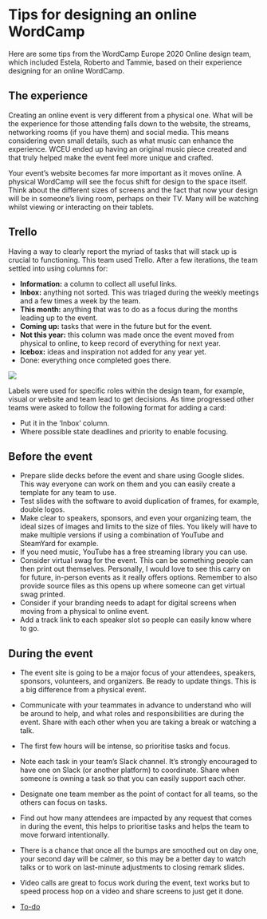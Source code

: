 # Tips for designing an online WordCamp

Here are some tips from the WordCamp Europe 2020 Online design team, which included Estela, Roberto and Tammie, based on their experience designing for an online WordCamp.

## The experience

Creating an online event is very different from a physical one. What will be the experience for those attending falls down to the website, the streams, networking rooms (if you have them) and social media. This means considering even small details, such as what music can enhance the experience. WCEU ended up having an original music piece created and that truly helped make the event feel more unique and crafted.

Your event’s website becomes far more important as it moves online. A physical WordCamp will see the focus shift for design to the space itself. Think about the different sizes of screens and the fact that now your design will be in someone’s living room, perhaps on their TV. Many will be watching whilst viewing or interacting on their tablets.

## Trello

Having a way to clearly report the myriad of tasks that will stack up is crucial to functioning. This team used Trello. After a few iterations, the team settled into using columns for:

*   **Information:** a column to collect all useful links.
*   **Inbox:** anything not sorted. This was triaged during the weekly meetings and a few times a week by the team.
*   **This month:** anything that was to do as a focus during the months leading up to the event.
*   **Coming up:** tasks that were in the future but for the event.
*   **Not this year:** this column was made once the event moved from physical to online, to keep record of everything for next year.
*   **Icebox:** ideas and inspiration not added for any year yet.
*   Done: everything once completed goes there.

![](https://lh5.googleusercontent.com/3INWktXzRjraQBK4tR7xUH10pkGKa42oBnZhAD4J8qOx75GpRXJ-n6qYOXXLUelp186l5_JVYy9EY-62EJdDSr4f1E7aN86DzcmFFAYZ4PNGLDVMkBCVs2R1gGcjSlesJRl-rQSu)

  
Labels were used for specific roles within the design team, for example, visual or website and team lead to get decisions. As time progressed other teams were asked to follow the following format for adding a card:

*   Put it in the ‘Inbox’ column.
*   Where possible state deadlines and priority to enable focusing.

## Before the event

*   Prepare slide decks before the event and share using Google slides. This way everyone can work on them and you can easily create a template for any team to use.
*   Test slides with the software to avoid duplication of frames, for example, double logos.
*   Make clear to speakers, sponsors, and even your organizing team, the ideal sizes of images and limits to the size of files. You likely will have to make multiple versions if using a combination of YouTube and SteamYard for example.
*   If you need music, YouTube has a free streaming library you can use.
*   Consider virtual swag for the event. This can be something people can then print out themselves. Personally, I would love to see this carry on for future, in-person events as it really offers options. Remember to also provide source files as this opens up where someone can get virtual swag printed.
*   Consider if your branding needs to adapt for digital screens when moving from a physical to online event.
*   Add a track link to each speaker slot so people can easily know where to go.

## During the event

*   The event site is going to be a major focus of your attendees, speakers, sponsors, volunteers, and organizers. Be ready to update things. This is a big difference from a physical event.
*   Communicate with your teammates in advance to understand who will be around to help, and what roles and responsibilities are during the event. Share with each other when you are taking a break or watching a talk.
*   The first few hours will be intense, so prioritise tasks and focus.
*   Note each task in your team’s Slack channel. It’s strongly encouraged to have one on Slack (or another platform) to coordinate. Share when someone is owning a task so that you can easily support each other.
*   Designate one team member as the point of contact for all teams, so the others can focus on tasks.
*   Find out how many attendees are impacted by any request that comes in during the event, this helps to prioritise tasks and helps the team to move forward intentionally.
*   There is a chance that once all the bumps are smoothed out on day one, your second day will be calmer, so this may be a better day to watch talks or to work on last-minute adjustments to closing remark slides.
*   Video calls are great to focus work during the event, text works but to speed process hop on a video and share screens to just get it done.

*   [To-do](# "To-do")